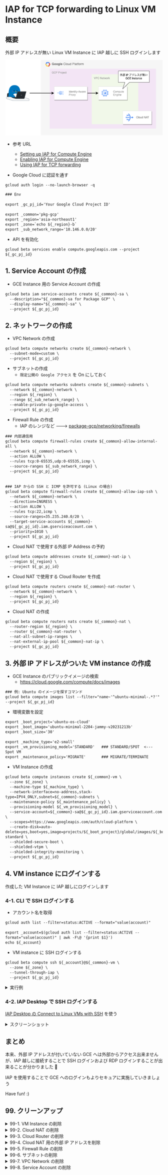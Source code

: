 # IAP for TCP forwarding to Linux VM Instance

## 概要

外部 IP アドレスが無い Linux VM Instance に IAP 越しに SSH ログインします

![](../_img/main.png)

+ 参考 URL
  + [Setting up IAP for Compute Engine](https://cloud.google.com/iap/docs/tutorial-gce)
  + [Enabling IAP for Compute Engine](https://cloud.google.com/iap/docs/enabling-compute-howto)
  + [Using IAP for TCP forwarding](https://cloud.google.com/iap/docs/using-tcp-forwarding)

+ Google Cloud に認証を通す

```
gcloud auth login --no-launch-browser -q
```

```
### Env

export _gc_pj_id='Your Google Cloud Project ID'

export _common='pkg-gcp'
export _region='asia-northeast1'
export _zone=`echo ${_region}-b`
export _sub_network_range='10.146.0.0/20'
```

+ API を有効化

```
gcloud beta services enable compute.googleapis.com --project ${_gc_pj_id}
```

## 1. Service Account の作成

+ GCE Instance 用の Service Account の作成

```
gcloud beta iam service-accounts create ${_common}-sa \
  --description="${_common}-sa for Package GCP" \
  --display-name="${_common}-sa" \
  --project ${_gc_pj_id}
```

## 2. ネットワークの作成

+ VPC Network の作成

```
gcloud beta compute networks create ${_common}-network \
  --subnet-mode=custom \
  --project ${_gc_pj_id}
```

+ サブネットの作成
  + `限定公開の Google アクセス` を On にしておく

```
gcloud beta compute networks subnets create ${_common}-subnets \
  --network ${_common}-network \
  --region ${_region} \
  --range ${_sub_network_range} \
  --enable-private-ip-google-access \
  --project ${_gc_pj_id}
```

+ Firewall Rule の作成
  + IAP のレンジなど ---> [package-gcp/networking/firewalls](../../../networking/firewalls)

```
### 内部通信用
gcloud beta compute firewall-rules create ${_common}-allow-internal-all \
  --network ${_common}-network \
  --action ALLOW \
  --rules tcp:0-65535,udp:0-65535,icmp \
  --source-ranges ${_sub_network_range} \
  --project ${_gc_pj_id}


### IAP からの SSH と ICMP を許可する (Linux の場合)
gcloud beta compute firewall-rules create ${_common}-allow-iap-ssh \
  --network ${_common}-network \
  --direction=INGRESS \
  --action ALLOW \
  --rules tcp:22,icmp \
  --source-ranges=35.235.240.0/20 \
  --target-service-accounts ${_common}-sa@${_gc_pj_id}.iam.gserviceaccount.com \
  --priority=1010 \
  --project ${_gc_pj_id}
```

+ Cloud NAT で使用する外部 IP Address の予約

```
gcloud beta compute addresses create ${_common}-nat-ip \
  --region ${_region} \
  --project ${_gc_pj_id}
```

+ Cloud NAT で使用する Cloud Router を作成

```
gcloud beta compute routers create ${_common}-nat-router \
  --network ${_common}-network \
  --region ${_region} \
  --project ${_gc_pj_id}
```

+ Cloud NAT の作成

```
gcloud beta compute routers nats create ${_common}-nat \
  --router-region ${_region} \
  --router ${_common}-nat-router \
  --nat-all-subnet-ip-ranges \
  --nat-external-ip-pool ${_common}-nat-ip \
  --project ${_gc_pj_id}
```

## 3. 外部 IP アドレスがついた VM instance の作成

+ GCE Instance のパブリックイメージの検索
  + https://cloud.google.com/compute/docs/images

```
### 例: Ubuntu のイメージを探すコマンド
gcloud beta compute images list --filter="name~'^ubuntu-minimal-.*?'" --project ${_gc_pj_id}
```

+ 環境変数を設定

```
export _boot_project='ubuntu-os-cloud'
export _boot_image='ubuntu-minimal-2204-jammy-v20231213b'
export _boot_size='30'

export _machine_type='e2-small'
export _vm_provisioning_model='STANDARD'   ### STANDARD/SPOT  <--- Spot VM
export _maintenance_policy='MIGRATE'       ### MIGRATE/TERMINATE
```

+ VM Instance の作成

```
gcloud beta compute instances create ${_common}-vm \
  --zone ${_zone} \
  --machine-type ${_machine_type} \
  --network-interface=no-address,stack-type=IPV4_ONLY,subnet=${_common}-subnets \
  --maintenance-policy ${_maintenance_policy} \
  --provisioning-model ${_vm_provisioning_model} \
  --service-account=${_common}-sa@${_gc_pj_id}.iam.gserviceaccount.com \
  --scopes=https://www.googleapis.com/auth/cloud-platform \
  --create-disk=auto-delete=yes,boot=yes,image=projects/${_boot_project}/global/images/${_boot_image},mode=rw,size=${_boot_size},type=projects/${_gc_pj_id}/zones/${_zone}/diskTypes/pd-standard \
  --shielded-secure-boot \
  --shielded-vtpm \
  --shielded-integrity-monitoring \
  --project ${_gc_pj_id}
```

## 4. VM instance にログインする

作成した VM Instance に IAP 越しにログインします

### 4-1. CLI で SSH ログインする

+ アカウント名を取得

```
gcloud auth list --filter=status:ACTIVE --format="value(account)"

export _account=$(gcloud auth list --filter=status:ACTIVE --format="value(account)" | awk -F\@ '{print $1}')
echo ${_account}
```

+ VM instance に SSH ログインする

```
gcloud beta compute ssh ${_account}@${_common}-vm \
  --zone ${_zone} \
  --tunnel-through-iap \
  --project ${_gc_pj_id}
```

<details>
<summary>実行例</summary>

```
### 例

$ gcloud beta compute ssh ${_account}@${_common}-vm \
  --zone ${_zone} \
  --tunnel-through-iap \
  --project ${_gc_pj_id}


Welcome to Ubuntu 22.04.3 LTS (GNU/Linux 6.2.0-1019-gcp x86_64)

 * Documentation:  https://help.ubuntu.com
 * Management:     https://landscape.canonical.com
 * Support:        https://ubuntu.com/advantage

This system has been minimized by removing packages and content that are
not required on a system that users do not log into.

To restore this content, you can run the 'unminimize' command.

Expanded Security Maintenance for Applications is not enabled.

0 updates can be applied immediately.

Enable ESM Apps to receive additional future security updates.
See https://ubuntu.com/esm or run: sudo pro status


The list of available updates is more than a week old.
To check for new updates run: sudo apt update

The programs included with the Ubuntu system are free software;
the exact distribution terms for each program are described in the
individual files in /usr/share/doc/*/copyright.

Ubuntu comes with ABSOLUTELY NO WARRANTY, to the extent permitted by
applicable law.

igarashi.toru@pkg-gcp-vm:~$
```

+ ping コマンドをインストールする

```
sudo apt update
sudo apt install iputils-ping
```

+ 外部に接続出来るか確認する

```
ping -c 3 8.8.8.8
```
```
### 例

$ ping -c 3 8.8.8.8
PING 8.8.8.8 (8.8.8.8) 56(84) bytes of data.
64 bytes from 8.8.8.8: icmp_seq=1 ttl=122 time=1.76 ms
64 bytes from 8.8.8.8: icmp_seq=2 ttl=122 time=1.24 ms
64 bytes from 8.8.8.8: icmp_seq=3 ttl=122 time=1.27 ms

--- 8.8.8.8 ping statistics ---
3 packets transmitted, 3 received, 0% packet loss, time 2003ms
rtt min/avg/max/mdev = 1.237/1.422/1.756/0.236 ms
```

---> 外部 IP アドレスが無い VM Instance の中から外部のインターネットに対して、パッケージのアップデートと ping が疎通出来ました :)

</details>

### 4-2. IAP Desktop で SSH ログインする

[IAP Desktop の Connect to Linux VMs with SSH](https://github.com/GoogleCloudPlatform/iap-desktop/#connect-to-linux-vms-with-ssh) を使う

<details>
<summary>スクリーンショット</summary>

![](https://raw.githubusercontent.com/GoogleCloudPlatform/iap-desktop/master/doc/images/SSH_350.gif)

</details>

## まとめ

本来、外部 IP アドレスが付いていない GCE へは外部からアクセス出来ませんが、IAP 越しに接続することで SSH ログインおよび RDP ログインすることが出来ることが分かりました :raised_hands:

IAP を使用することで GCE へのログインもよりセキュアに実施していきましょう

Have fun! :)

## 99. クリーンアップ

<details>
<summary>99-1. VM Instance の削除</summary>

```
gcloud beta compute instances delete ${_common}-vm \
  --zone ${_zone} \
  --project ${_gc_pj_id} \
  --quiet
```

</details>

<details>
<summary>99-2. Cloud NAT の削除</summary>

```
gcloud beta compute routers nats delete ${_common}-nat \
  --router-region ${_region} \
  --router ${_common}-nat-router \
  --project ${_gc_pj_id} \
  --quiet
```

</details>

<details>
<summary>99-3. Cloud Router の削除</summary>

```
gcloud beta compute routers delete ${_common}-nat-router \
  --region ${_region} \
  --project ${_gc_pj_id} \
  --quiet
```

</details>

<details>
<summary>99-4. Cloud NAT 用の外部 IP アドレスを削除</summary>

```
gcloud beta compute addresses delete ${_common}-nat-ip \
  --region ${_region} \
  --project ${_gc_pj_id} \
  --quiet
```

</details>

<details>
<summary>99-5. Firewall Rule の削除</summary>

```
### 内部通信用
gcloud beta compute firewall-rules delete ${_common}-allow-internal-all \
  --project ${_gc_pj_id} \
  --quiet

### SSH 用
gcloud beta compute firewall-rules delete ${_common}-allow-iap-ssh \
  --project ${_gc_pj_id} \
  --quiet
```

</details>

<details>
<summary>99-6. サブネットの削除</summary>

```
gcloud beta compute networks subnets delete ${_common}-subnets \
  --region ${_region} \
  --project ${_gc_pj_id} \
  --quiet
```

</details>

<details>
<summary>99-7. VPC Network の削除</summary>

```
gcloud beta compute networks delete ${_common}-network \
  --project ${_gc_pj_id} \
  --quiet
```

</details>

<details>
<summary>99-8. Service Account の削除</summary>

```
gcloud beta iam service-accounts delete ${_common}-sa@${_gc_pj_id}.iam.gserviceaccount.com \
  --project ${_gc_pj_id} \
  --quiet
```

</details>
